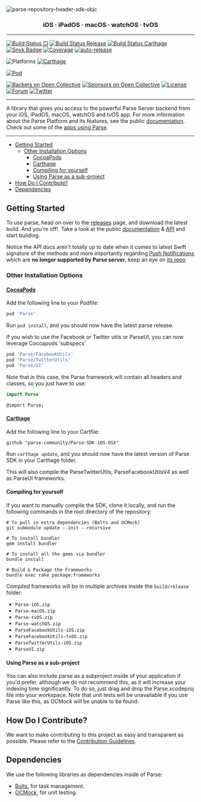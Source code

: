 ![parse-repository-header-sdk-objc](https://user-images.githubusercontent.com/5673677/138286296-f4e855c3-2c8f-4c20-b637-51dd518ba0f6.png)

<h3 align="center">iOS · iPadOS · macOS · watchOS · tvOS</h3>

---

[![Build Status CI](https://github.com/parse-community/Parse-SDK-iOS-OSX/workflows/ci/badge.svg?branch=master)](https://github.com/parse-community/Parse-SDK-iOS-OSX/actions?query=workflow%3Aci+branch%3Amaster)
[![Build Status Release](https://github.com/parse-community/Parse-SDK-iOS-OSX/actions/workflows/release-automated.yml/badge.svg)](https://github.com/parse-community/Parse-SDK-iOS-OSX/actions?query=workflow%3Arelease-automated)
[![Build Status Carthage](https://circleci.com/gh/parse-community/Parse-SDK-iOS-OSX.svg?style=shield)](https://circleci.com/gh/parse-community/Parse-SDK-iOS-OSX/tree/master)
[![Snyk Badge](https://snyk.io/test/github/parse-community/Parse-SDK-iOS-OSX/badge.svg)](https://snyk.io/test/github/parse-community/Parse-SDK-iOS-OSX)
[![Coverage](https://img.shields.io/codecov/c/github/parse-community/Parse-SDK-iOS-OSX/master.svg)](https://codecov.io/github/parse-community/Parse-SDK-iOS-OSX?branch=master)
[![auto-release](https://img.shields.io/badge/%F0%9F%9A%80-auto--release-9e34eb.svg)](https://github.com/parse-community/Parse-SDK-iOS-OSX/releases)

![Platforms](http://img.shields.io/cocoapods/p/Parse.svg?style=flat)
[![Carthage](https://img.shields.io/badge/Carthage-compatible-4BC51D.svg?style=flat)](https://github.com/carthage/carthage)

[![Pod](https://img.shields.io/cocoapods/v/Parse.svg)](https://cocoapods.org/pods/Parse)

[![Backers on Open Collective](https://opencollective.com/parse-server/backers/badge.svg)][open-collective-link]
[![Sponsors on Open Collective](https://opencollective.com/parse-server/sponsors/badge.svg)][open-collective-link]
[![License][license-svg]][license-link]
[![Forum](https://img.shields.io/discourse/https/community.parseplatform.org/topics.svg)](https://community.parseplatform.org/c/parse-server)
[![Twitter](https://img.shields.io/twitter/follow/ParsePlatform.svg?label=Follow&style=social)](https://twitter.com/intent/follow?screen_name=ParsePlatform)

---

A library that gives you access to the powerful Parse Server backend from your iOS, iPadOS, macOS, watchOS and tvOS app. For more information about the Parse Platform and its features, see the public [documentation][docs]. Check out some of the [apps using Parse](https://www.appsight.io/sdk/parse).

---

- [Getting Started](#getting-started)
  - [Other Installation Options](#other-installation-options)
    - [CocoaPods](#cocoapods)
    - [Carthage](#carthage)
    - [Compiling for yourself](#compiling-for-yourself)
    - [Using Parse as a sub-project](#using-parse-as-a-sub-project)
- [How Do I Contribute?](#how-do-i-contribute)
- [Dependencies](#dependencies)

## Getting Started

To use parse, head on over to the [releases][releases] page, and download the latest build.
And you're off!. Take a look at the public [documentation][docs] & [API][api] and start building.

Notice the API docs aren't totally up to date when it comes to latest Swift signature of the methods and more importantly regarding [Push Notifications](http://blog.parse.com/learn/engineering/the-dangerous-world-of-client-push/) which are **no longer supported by Parse server**, keep an eye on [its repo](https://github.com/ParsePlatform/parse-server)

### Other Installation Options

#### [CocoaPods](https://cocoapods.org)

Add the following line to your Podfile:
```ruby
pod 'Parse'
```

Run `pod install`, and you should now have the latest parse release.

If you wish to use the Facebook or Twitter utils or ParseUI,
you can now leverage Cocoapods 'subspecs'

```ruby
pod 'Parse/FacebookUtils'
pod 'Parse/TwitterUtils'
pod 'Parse/UI'
```

Note that in this case, the Parse framework will contain all headers and classes, so you just have to use:

```swift
import Parse
```

```objc
@import Parse;
```

#### [Carthage](https://github.com/carthage/carthage)

Add the following line to your Cartfile:
```
github "parse-community/Parse-SDK-iOS-OSX"
```
Run `carthage update`, and you should now have the latest version of Parse SDK in your Carthage folder.

This will also compile the ParseTwitterUtils, ParseFacebookUtilsV4 as well as ParseUI frameworks.

#### Compiling for yourself

If you want to manually compile the SDK, clone it locally, and run the following commands in the root directory of the repository:

```
# To pull in extra dependencies (Bolts and OCMock)
git submodule update --init --recursive

# To install bundler
gem install bundler

# To install all the gems via bundler
bundle install

# Build & Package the Frameworks
bundle exec rake package:frameworks
```

Compiled frameworks will be in multiple archives inside the `build/release` folder: 
- `Parse-iOS.zip`
- `Parse-macOS.zip`
- `Parse-tvOS.zip`
- `Parse-watchOS.zip`
- `ParseFacebookUtils-iOS.zip`
- `ParseFacebookUtils-tvOS.zip`
- `ParseTwitterUtils-iOS.zip`
- `ParseUI.zip`

#### Using Parse as a sub-project

You can also include parse as a subproject inside of your application if you'd prefer, although we do not recommend this, as it will increase your indexing time significantly. To do so, just drag and drop the Parse.xcodeproj file into your workspace. Note that unit tests will be unavailable if you use Parse like this, as OCMock will be unable to be found.

## How Do I Contribute?

We want to make contributing to this project as easy and transparent as possible. Please refer to the [Contribution Guidelines][contributing].

## Dependencies

We use the following libraries as dependencies inside of Parse:

 - [Bolts][bolts-framework], for task management.
 - [OCMock][ocmock-framework], for unit testing.

[docs]: http://docs.parseplatform.org/ios/guide/
[api]: http://parseplatform.org/Parse-SDK-iOS-OSX/api/
[parseui-link]: https://github.com/parse-community/ParseUI-iOS
[releases]: https://github.com/parse-community/Parse-SDK-iOS-OSX/releases
[contributing]: https://github.com/parse-community/Parse-SDK-iOS-OSX/blob/master/CONTRIBUTING.md
[bolts-framework]: https://github.com/BoltsFramework/Bolts-ObjC
[ocmock-framework]: http://ocmock.org
[license-svg]: https://img.shields.io/badge/license-BSD-lightgrey.svg
[license-link]: LICENSE
[open-collective-link]: https://opencollective.com/parse-server

